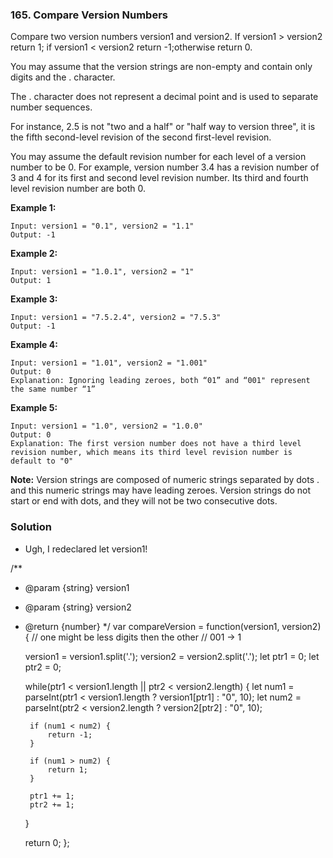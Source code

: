 ### 165. Compare Version Numbers

Compare two version numbers version1 and version2.
If version1 > version2 return 1; if version1 < version2 return -1;otherwise return 0.

You may assume that the version strings are non-empty and contain only digits and the . character.

The . character does not represent a decimal point and is used to separate number sequences.

For instance, 2.5 is not "two and a half" or "half way to version three", it is the fifth second-level revision of the second first-level revision.

You may assume the default revision number for each level of a version number to be 0. For example, version number 3.4 has a revision number of 3 and 4 for its first and second level revision number. Its third and fourth level revision number are both 0.

**Example 1:**
```
Input: version1 = "0.1", version2 = "1.1"
Output: -1
```

**Example 2:**
```
Input: version1 = "1.0.1", version2 = "1"
Output: 1
```

**Example 3:**
```
Input: version1 = "7.5.2.4", version2 = "7.5.3"
Output: -1
```

**Example 4:**
```
Input: version1 = "1.01", version2 = "1.001"
Output: 0
Explanation: Ignoring leading zeroes, both “01” and “001" represent the same number “1”
```

**Example 5:**
```
Input: version1 = "1.0", version2 = "1.0.0"
Output: 0
Explanation: The first version number does not have a third level revision number, which means its third level revision number is default to "0"
``` 

**Note:**
Version strings are composed of numeric strings separated by dots . and this numeric strings may have leading zeroes.
Version strings do not start or end with dots, and they will not be two consecutive dots.

### Solution
- Ugh, I redeclared let version1!

/**
 * @param {string} version1
 * @param {string} version2
 * @return {number}
 */
var compareVersion = function(version1, version2) {
    // one might be less digits then the other
    // 001 -> 1
    
    version1 = version1.split('.');
    version2 = version2.split('.');
    let ptr1 = 0;
    let ptr2 = 0;
    
    while(ptr1 < version1.length || ptr2 < version2.length) {
        let num1 = parseInt(ptr1 < version1.length ? version1[ptr1] : "0", 10);
        let num2 = parseInt(ptr2 < version2.length ? version2[ptr2] : "0", 10);
        
        if (num1 < num2) {
            return -1;
        }
        
        if (num1 > num2) {
            return 1;
        }
        
        ptr1 += 1;
        ptr2 += 1;
    }
    
    return 0;
};

